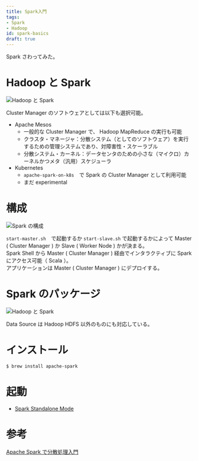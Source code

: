 ```yaml
---
title: Spark入門
tags:
- Spark
- Hadoop
id: spark-basics
draft: true
---
```


Spark さわってみた。

# Hadoop と Spark

<img src="../../images/hadoop-spark.png"  alt="Hadoop と Spark">

Cluster Manager のソフトウェアとしては以下も選択可能。

- Apache Mesos
    - 一般的な Cluster Manager で、 Hadoop MapReduce の実行も可能
    - クラスタ・マネージャ：分散システム（としてのソフトウェア）を実行するための管理システムであり、対障害性・スケーラブル
    - 分散システム・カーネル：データセンタのための小さな（マイクロ）カーネルかつメタ（汎用）スケジューラ
- Kubernetes
    - `apache-spark-on-k8s`　で Spark の Cluster Manager として利用可能
    - まだ experimental

# 構成

<img src="https://spark.apache.org/docs/latest/img/cluster-overview.png"  alt="Spark の構成">

`start-master.sh`　で起動するか `start-slave.sh` で起動するかによって Master ( Cluster Manager ) か Slave ( Worker Node ) かが決まる。  
Spark Shell から Master ( Cluster Manager ) 経由でインタラクティブに Spark　にアクセス可能（ Scala ）。  
アプリケーションは Master ( Cluster Manager ) にデプロイする。

# Spark のパッケージ

<img src="../../images/spark-packages.png"  alt="Hadoop と Spark">

Data Source は Hadoop HDFS 以外のものにも対応している。

# インストール

```bash
$ brew install apache-spark
```

# 起動

- [Spark Standalone Mode](https://spark.apache.org/docs/latest/spark-standalone.html)

# 参考

[Apache Spark で分散処理入門](https://qiita.com/Hiroki11x/items/4f5129094da4c91955bc)
